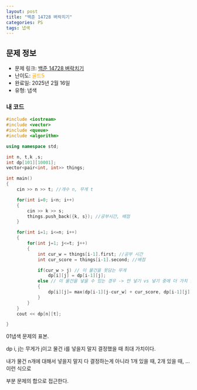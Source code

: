```yaml
---
layout: post
title: "백준 14728 벼락치기"
categories: PS
tags: 냅색
---
```


## 문제 정보
- 문제 링크: [백준 14728 벼락치기](https://www.acmicpc.net/problem/11438)
- 난이도: <span style="color:#FFA500">골드5</span>
- 완료일: 2025년 2월 16일
- 유형: 냅색

### 내 코드

```C++
#include <iostream>
#include <vector>
#include <queue>
#include <algorithm>

using namespace std;

int n, t,k ,s;
int dp[101][10001];
vector<pair<int, int>> things;

int main()
{
	cin >> n >> t; //개수 n, 무게 t

	for(int i=0; i<n; i++)
	{
		cin >> k >> s;
		things.push_back({k, s}); //공부시간, 배점
	}

	for(int i=1; i<=n; i++)
	{
		for(int j=1; j<=t; j++)
		{
			int cur_w = things[i-1].first; //공부 시간
			int cur_score = things[i-1].second; //배점

			if(cur_w > j) // 이 물건을 못담는 무게
				dp[i][j] = dp[i-1][j];
			else // 이 물건을 넣을 수 있는 경우 -> 안 넣기 vs 넣기 중에 더 가치 높은걸로 ㄱㄱ 
			{
				dp[i][j]= max(dp[i-1][j-cur_w] + cur_score, dp[i-1][j]);
			}
		}
	}
	cout << dp[n][t];

}
```

01냅색 문제의 표본.

dp i, j는 무게가 j이고 물건 i를 넣을지 말지 결정했을 때 최대 가치이다.

내가 물건 n개에 대해서 넣을지 말지 다 결정하는게 아니라 1개 있을 때, 2개 있을 때, … 이런 식으로

부분 문제의 합으로 접근한다.
